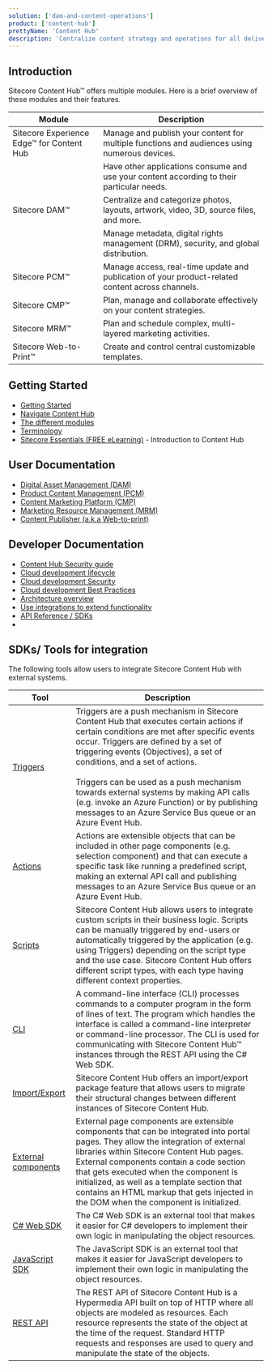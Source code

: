 ```yaml
---
solution: ['dam-and-content-operations']
product: ['content-hub']
prettyName: 'Content Hub'
description: 'Centralize content strategy and operations for all delivery channels'
---
```


## Introduction

Sitecore Content Hub&trade; offers multiple modules. Here is a brief overview of these modules and their features.

| Module                                          | Description                                                                                      |
| ----------------------------------------------- | ------------------------------------------------------------------------------------------------ |
| Sitecore Experience Edge&trade; for Content Hub | Manage and publish your content for multiple functions and audiences using numerous devices.     |
|                                                 | Have other applications consume and use your content according to their particular needs.        |
| Sitecore DAM&trade;                             | Centralize and categorize photos, layouts, artwork, video, 3D, source files, and more.           |
|                                                 | Manage metadata, digital rights management (DRM), security, and global distribution.             |
| Sitecore PCM&trade;                             | Manage access, real-time update and publication of your product-related content across channels. |
| Sitecore CMP&trade;                             | Plan, manage and collaborate effectively on your content strategies.                             |
| Sitecore MRM&trade;                             | Plan and schedule complex, multi-layered marketing activities.                                   |
| Sitecore Web-to-Print&trade;                    | Create and control central customizable templates.                                               |

## Getting Started

- [Getting Started](https://docs.stylelabs.com/contenthub/4.0.x/content/user-documentation/get-started/get-started.html)
- [Navigate Content Hub](https://docs.stylelabs.com/content/4.0.x/user-documentation/get-started/content-hub/log-in.html)
- [The different modules](https://docs.stylelabs.com/content/4.0.x/user-documentation/get-started/content-hub/modules.html)
- [Terminology](https://docs.stylelabs.com/content/4.0.x/user-documentation/get-started/content-hub/glossary.html)
- [Sitecore Essentials (FREE eLearning)](https://learning.sitecore.com/pathway/sitecore-essentials) - Introduction to Content Hub

## User Documentation

- [Digital Asset Management (DAM)](https://docs.stylelabs.com/contenthub/4.2.x/content/user-documentation/manage-digital-assets/manage-digital-assets.html)
- [Product Content Management (PCM)](https://docs.stylelabs.com/contenthub/4.2.x/content/user-documentation/pcm/pcm.html)
- [Content Marketing Platform (CMP)](https://docs.stylelabs.com/contenthub/4.2.x/content/user-documentation/manage-content/manage-content.html)
- [Marketing Resource Management (MRM)](https://docs.stylelabs.com/contenthub/4.2.x/content/user-documentation/marketing-resource-management/introduction.html)
- [Content Publisher (a.k.a Web-to-print)](https://docs.stylelabs.com/contenthub/4.2.x/content/user-documentation/sitecore-content-publisher/sitecore-content-publisher.html)

## Developer Documentation

- [Content Hub Security guide](https://docs.stylelabs.com/contenthub/4.0.x/content/user-documentation/security/security-guide-intro.html)
- [Cloud development lifecycle](https://docs.stylelabs.com/contenthub/4.0.x/content/integrations/development-lifecycle/sdlc-introduction.html)
- [Cloud development Security](https://docs.stylelabs.com/contenthub/4.0.x/content/integrations/security/intro.html)
- [Cloud development Best Practices](https://docs.stylelabs.com/contenthub/4.0.x/content/integrations/best-practices/best-practices.html)
- [Architecture overview](https://docs.stylelabs.com/content/4.0.x/integrations/architecture/index.html)
- [Use integrations to extend functionality](https://docs.stylelabs.com/content/4.0.x/integrations/scripting-api/scripting-api-overview.html)
- [API Reference / SDKs](https://docs.stylelabs.com/content/4.0.x/api-reference/index.html)
-

## SDKs/ Tools for integration

The following tools allow users to integrate Sitecore Content Hub with external systems.

| Tool                                                                                                                                                 | Description                                                                                                                                                                                                                                                                                                                                                                                                                                                                 |
| ---------------------------------------------------------------------------------------------------------------------------------------------------- | --------------------------------------------------------------------------------------------------------------------------------------------------------------------------------------------------------------------------------------------------------------------------------------------------------------------------------------------------------------------------------------------------------------------------------------------------------------------------- |
| [Triggers](https://docs.stylelabs.com/contenthub/4.0.x/content/integrations/integration-components/triggers/overview.html)                           | Triggers are a push mechanism in Sitecore Content Hub that executes certain actions if certain conditions are met after specific events occur. Triggers are defined by a set of triggering events (Objectives), a set of conditions, and a set of actions. <br/> <br/> Triggers can be used as a push mechanism towards external systems by making API calls (e.g. invoke an Azure Function) or by publishing messages to an Azure Service Bus queue or an Azure Event Hub. |
| [Actions](https://docs.stylelabs.com/contenthub/4.0.x/content/integrations/integration-components/actions/overview.html)                             | Actions are extensible objects that can be included in other page components (e.g. selection component) and that can execute a specific task like running a predefined script, making an external API call and publishing messages to an Azure Service Bus queue or an Azure Event Hub.                                                                                                                                                                                     |
| [Scripts](https://docs.stylelabs.com/contenthub/4.0.x/content/integrations/scripting-api/scripting-api-overview.html)                                | Sitecore Content Hub allows users to integrate custom scripts in their business logic. Scripts can be manually triggered by end-users or automatically triggered by the application (e.g. using Triggers) depending on the script type and the use case. Sitecore Content Hub offers different script types, with each type having different context properties.                                                                                                            |
| [CLI](https://docs.stylelabs.com/contenthub/4.0.x/content/integrations/integration-tools/cli/overview.html)                                          | A command-line interface (CLI) processes commands to a computer program in the form of lines of text. The program which handles the interface is called a command-line interpreter or command-line processor. The CLI is used for communicating with Sitecore Content Hub&trade; instances through the REST API using the C# Web SDK.                                                                                                                                       |
| [Import/Export](https://docs.stylelabs.com/contenthub/4.0.x/content/integrations/integration-tools/import-export-package.html)                       | Sitecore Content Hub offers an import/export package feature that allows users to migrate their structural changes between different instances of Sitecore Content Hub.                                                                                                                                                                                                                                                                                                     |
| [External components](https://docs.stylelabs.com/contenthub/4.0.x/content/integrations/integration-components/external-page-component/overview.html) | External page components are extensible components that can be integrated into portal pages. They allow the integration of external libraries within Sitecore Content Hub pages. External components contain a code section that gets executed when the component is initialized, as well as a template section that contains an HTML markup that gets injected in the DOM when the component is initialized.                                                               |
| [C# Web SDK](https://docs.stylelabs.com/contenthub/4.1.x/content/integrations/web-sdk/index.html)                                                    | The C# Web SDK is an external tool that makes it easier for C# developers to implement their own logic in manipulating the object resources.                                                                                                                                                                                                                                                                                                                                |
| [JavaScript SDK](https://docs.stylelabs.com/contenthub/4.0.x/content/integrations/javascript-sdk/index.html)                                         | The JavaScript SDK is an external tool that makes it easier for JavaScript developers to implement their own logic in manipulating the object resources.                                                                                                                                                                                                                                                                                                                    |
| [REST API](https://docs.stylelabs.com/contenthub/4.0.x/content/integrations/rest-api/about.html)                                                     | The REST API of Sitecore Content Hub is a Hypermedia API built on top of HTTP where all objects are modeled as resources. Each resource represents the state of the object at the time of the request. Standard HTTP requests and responses are used to query and manipulate the state of the objects.                                                                                                                                                                      |
